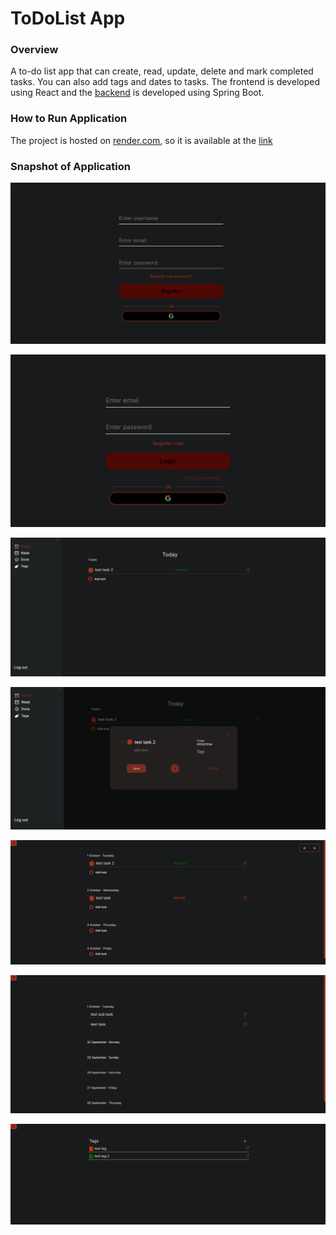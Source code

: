 # ToDoList App

### Overview
A to-do list app that can create, read, update, delete and mark completed tasks. You can also add tags and dates to tasks. The frontend is developed using React and the [backend](https://github.com/StudentPP1/To-do-list-backend) is developed using Spring Boot.


### How to Run Application
   The project is hosted on [render.com](https://render.com/), so it is available at the [link](https://to-do-list-frontend-wj7x.onrender.com)

   

### Snapshot of Application
![examples](examples/register.png)

![examples](examples/login.png)

![examples](examples/today.png)

![examples](examples/edit_task.png)

![examples](examples/week.png)

![examples](examples/done.png)

![examples](examples/tags.png)
